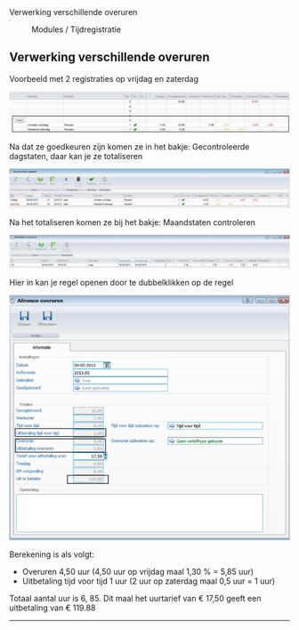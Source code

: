 <properties>
	<page>
		<title>Verwerking verschillende overuren</title>
		<description>Verwerking verschillende overuren</description>
	</page>
	<menu>
		<position>Modules / Tijdregistratie</position>
		<title>Verwerking verschillende overuren</title>
	</menu>
</properties>

## Verwerking verschillende overuren ##

Voorbeeld met 2 registraties op vrijdag en zaterdag
 
![](images/1.jpeg)

Na dat ze goedkeuren zijn komen ze in het bakje: Gecontroleerde dagstaten, daar kan je ze totaliseren

![](images/2.jpeg)

Na het totaliseren komen ze bij het bakje: Maandstaten controleren
 
![](images/3.jpeg)

Hier in kan je regel openen door te dubbelklikken op de regel

![](images/4.jpeg)

Berekening is als volgt:

* Overuren 4,50 uur  (4,50 uur op vrijdag maal 1,30 % = 5,85 uur)
* Uitbetaling tijd voor tijd 1 uur (2 uur op zaterdag maal 0,5 uur = 1 uur)

Totaal aantal uur is 6, 85. Dit maal het uurtarief van € 17,50 geeft een uitbetaling van € 119.88

--------------






